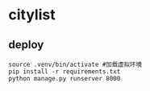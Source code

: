 # citylist

## deploy

```
source .venv/bin/activate #加载虚拟环境
pip install -r requirements.txt
python manage.py runserver 8000  
```
